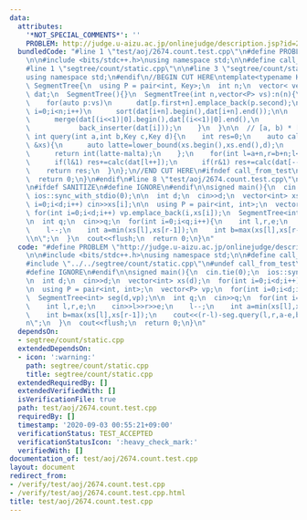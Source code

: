 ```yaml
---
data:
  attributes:
    '*NOT_SPECIAL_COMMENTS*': ''
    PROBLEM: http://judge.u-aizu.ac.jp/onlinejudge/description.jsp?id=2674
  bundledCode: "#line 1 \"test/aoj/2674.count.test.cpp\"\n#define PROBLEM \"http://judge.u-aizu.ac.jp/onlinejudge/description.jsp?id=2674\"\
    \n\n#include <bits/stdc++.h>\nusing namespace std;\n\n#define call_from_test\n\
    #line 1 \"segtree/count/static.cpp\"\n\n#line 3 \"segtree/count/static.cpp\"\n\
    using namespace std;\n#endif\n//BEGIN CUT HERE\ntemplate<typename Key>\nstruct\
    \ SegmentTree{\n  using P = pair<int, Key>;\n  int n;\n  vector< vector<Key> >\
    \ dat;\n  SegmentTree(){}\n  SegmentTree(int n,vector<P> vs):n(n){\n    dat.assign(n<<1,vector<Key>());\n\
    \    for(auto p:vs)\n      dat[p.first+n].emplace_back(p.second);\n\n    for(int\
    \ i=0;i<n;i++)\n      sort(dat[i+n].begin(),dat[i+n].end());\n\n    for(int i=n-1;i;i--){\n\
    \      merge(dat[(i<<1)|0].begin(),dat[(i<<1)|0].end(),\n            dat[(i<<1)|1].begin(),dat[(i<<1)|1].end(),\n\
    \            back_inserter(dat[i]));\n    }\n  }\n\n  // [a, b) * [c, d)\n  inline\
    \ int query(int a,int b,Key c,Key d){\n    int res=0;\n    auto calc=[a,b,c,d](vector<Key>\
    \ &xs){\n      auto latte=lower_bound(xs.begin(),xs.end(),d);\n      auto malta=lower_bound(xs.begin(),xs.end(),c);\n\
    \      return int(latte-malta);\n    };\n    for(int l=a+n,r=b+n;l<r;l>>=1,r>>=1){\n\
    \      if(l&1) res+=calc(dat[l++]);\n      if(r&1) res+=calc(dat[--r]);\n    }\n\
    \    return res;\n  }\n};\n//END CUT HERE\n#ifndef call_from_test\nsigned main(){\n\
    \  return 0;\n}\n#endif\n#line 8 \"test/aoj/2674.count.test.cpp\"\n#undef call_from_test\n\
    \n#ifdef SANITIZE\n#define IGNORE\n#endif\n\nsigned main(){\n  cin.tie(0);\n \
    \ ios::sync_with_stdio(0);\n\n  int d;\n  cin>>d;\n  vector<int> xs(d);\n  for(int\
    \ i=0;i<d;i++) cin>>xs[i];\n\n  using P = pair<int, int>;\n  vector<P> vp;\n \
    \ for(int i=0;i<d;i++) vp.emplace_back(i,xs[i]);\n  SegmentTree<int> seg(d,vp);\n\
    \n  int q;\n  cin>>q;\n  for(int i=0;i<q;i++){\n    int l,r,e;\n    cin>>l>>r>>e;\n\
    \    l--;\n    int a=min(xs[l],xs[r-1]);\n    int b=max(xs[l],xs[r-1]);\n    cout<<(r-l)-seg.query(l,r,a-e,b+e+1)<<\"\
    \\n\";\n  }\n  cout<<flush;\n  return 0;\n}\n"
  code: "#define PROBLEM \"http://judge.u-aizu.ac.jp/onlinejudge/description.jsp?id=2674\"\
    \n\n#include <bits/stdc++.h>\nusing namespace std;\n\n#define call_from_test\n\
    #include \"../../segtree/count/static.cpp\"\n#undef call_from_test\n\n#ifdef SANITIZE\n\
    #define IGNORE\n#endif\n\nsigned main(){\n  cin.tie(0);\n  ios::sync_with_stdio(0);\n\
    \n  int d;\n  cin>>d;\n  vector<int> xs(d);\n  for(int i=0;i<d;i++) cin>>xs[i];\n\
    \n  using P = pair<int, int>;\n  vector<P> vp;\n  for(int i=0;i<d;i++) vp.emplace_back(i,xs[i]);\n\
    \  SegmentTree<int> seg(d,vp);\n\n  int q;\n  cin>>q;\n  for(int i=0;i<q;i++){\n\
    \    int l,r,e;\n    cin>>l>>r>>e;\n    l--;\n    int a=min(xs[l],xs[r-1]);\n\
    \    int b=max(xs[l],xs[r-1]);\n    cout<<(r-l)-seg.query(l,r,a-e,b+e+1)<<\"\\\
    n\";\n  }\n  cout<<flush;\n  return 0;\n}\n"
  dependsOn:
  - segtree/count/static.cpp
  extendedDependsOn:
  - icon: ':warning:'
    path: segtree/count/static.cpp
    title: segtree/count/static.cpp
  extendedRequiredBy: []
  extendedVerifiedWith: []
  isVerificationFile: true
  path: test/aoj/2674.count.test.cpp
  requiredBy: []
  timestamp: '2020-09-03 00:55:21+09:00'
  verificationStatus: TEST_ACCEPTED
  verificationStatusIcon: ':heavy_check_mark:'
  verifiedWith: []
documentation_of: test/aoj/2674.count.test.cpp
layout: document
redirect_from:
- /verify/test/aoj/2674.count.test.cpp
- /verify/test/aoj/2674.count.test.cpp.html
title: test/aoj/2674.count.test.cpp
---
```

